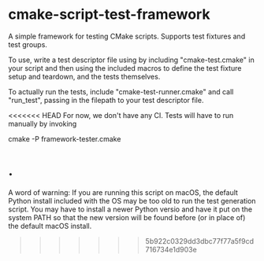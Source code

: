 # cmake-script-test-framework
A simple framework for testing CMake scripts. Supports test fixtures and test groups.

To use, write a test descriptor file using by including "cmake-test.cmake" in your script
and then using the included macros to define the test fixture setup and teardown, and the 
tests themselves.

To actually run the tests, include "cmake-test-runner.cmake" and call "run_test",
passing in the filepath to your test descriptor file.

<<<<<<< HEAD
For now, we don't have any CI.  Tests will have to run manually by invoking

cmake -P framework-tester.cmake

.
=======
A word of warning: If you are running this script on macOS, the default Python
install included with the OS may be too old to run the test generation script.
You may have to install a newer Python versio and have it put on the system
PATH so that the new version will be found before (or in place of)
the default macOS install.
>>>>>>> 5b922c0329dd3dbc77f77a5f9cd716734e1d903e
